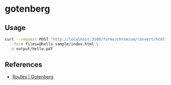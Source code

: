 # gotenberg

## Usage

```bash
curl --request POST "http://localhost:3500/forms/chromium/convert/html" \
  --form files=@hello_sample/index.html \
  -o output/hello.pdf
```

## References

- [Routes | Gotenberg](https://gotenberg.dev/docs/routes)

